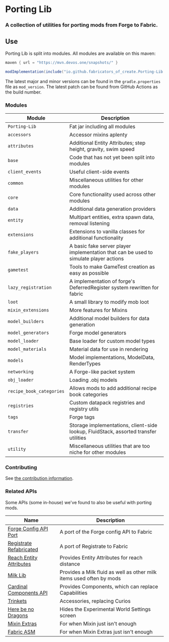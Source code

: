 # Porting Lib
### A collection of utilities for porting mods from Forge to Fabric.

## Use
Porting Lib is split into modules. All modules are available on this maven:
```groovy
maven { url = "https://mvn.devos.one/snapshots/" }
```
```groovy
modImplementation(include("io.github.fabricators_of_create.Porting-Lib:<module>:<version>"))
```

The latest major and minor versions can be found in the `gradle.properties` file as `mod_version`.
The latest patch can be found from GitHub Actions as the build number.

### Modules
| Module                   | Description                                                                           |
|--------------------------|---------------------------------------------------------------------------------------|
| `Porting-Lib`            | Fat jar including all modules                                                         |
| `accessors`              | Accessor mixins aplenty                                                               |
| `attributes`             | Additional Entity Attributes; step height, gravity, swim speed                        |
| `base`                   | Code that has not yet been split into modules                                         |
| `client_events`          | Useful client-side events                                                             |
| `common`                 | Miscellaneous utilities for other modules                                             |
| `core`                   | Core functionality used across other modules                                          |
| `data`                   | Additional data generation providers                                                  |
| `entity`                 | Multipart entities, extra spawn data, removal listening                               |
| `extensions`             | Extensions to vanilla classes for additional functionality                            |
| `fake_players`           | A basic fake server player implementation that can be used to simulate player actions |
| `gametest`               | Tools to make GameTest creation as easy as possible                                   |
| `lazy_registration`      | A implementation of forge's DeferredRegister system rewritten for fabric              |
| `loot`                   | A small library to modify mob loot                                                    |
| `mixin_extensions`       | More features for Mixins                                                              |
| `model_builders`         | Additional model builders for data generation                                         |
| `model_generators`       | Forge model generators                                                                |
| `model_loader`           | Base loader for custom model types                                                    |
| `model_materials`        | Material data for use in rendering                                                    |
| `models`                 | Model implementations, ModelData, RenderTypes                                         |
| `networking`             | A Forge-like packet system                                                            |
| `obj_loader`             | Loading .obj models                                                                   |
| `recipe_book_categories` | Allows mods to add additional recipe book categories                                  |
| `registries`             | Custom datapack registries and registry utils                                         |
| `tags`                   | Forge tags                                                                            |
| `transfer`               | Storage implementations, client-side lookup, FluidStack, assorted transfer utilities  |
| `utility`                | Miscellaneous utilities that are too niche for other modules                          |

### Contributing
See [the contribution information](CONTRIBUTING.md).

### Related APIs
Some APIs (some in-house) we've found to also be useful with porting mods.

| Name                                                                                        | Description                                                          |
|---------------------------------------------------------------------------------------------|----------------------------------------------------------------------|
| [Forge Config API Port](https://github.com/Fuzss/forgeconfigapiport-fabric)                 | A port of the Forge config API to Fabric                             |
| [Registrate Refabricated](https://github.com/Fabricators-of-Create/Registrate-Refabricated) | A port of Registrate to Fabric                                       |
| [Reach Entity Attributes](https://github.com/JamiesWhiteShirt/reach-entity-attributes)      | Provides Entity Attributes for reach distance                        |
| [Milk Lib](https://github.com/TropheusJ/milk-lib)                                           | Provides a Milk fluid as well as other milk items used often by mods |
| [Cardinal Components API](https://github.com/OnyxStudios/Cardinal-Components-API)           | Provides Components, which can replace Capabilities                  |
| [Trinkets](https://github.com/emilyploszaj/trinkets)                                        | Accessories, replacing Curios                                        |
| [Here be no Dragons](https://github.com/Parzivail-Modding-Team/HereBeNoDragons)             | Hides the Experimental World Settings screen                         |
| [Mixin Extras](https://github.com/LlamaLad7/MixinExtras)                                    | For when Mixin just isn't enough                                     |
| [Fabric ASM](https://github.com/Chocohead/Fabric-ASM)                                       | For when Mixin Extras just isn't enough                              |

